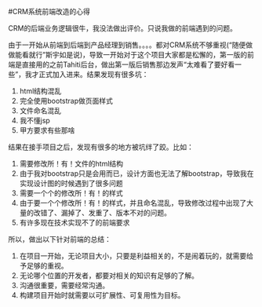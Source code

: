 #CRM系统前端改造的心得

CRM的后端业务逻辑很牛，我没法做出评价。只说我做的前端遇到的问题。

由于一开始从前端到后端到产品经理到销售。。。。都对CRM系统不够重视(“随便做做能看就行”斯宇如是说)，导致一开始对于这个项目大家都是松懈的，第一版的前端是直接用的之前Tahiti后台，做出第一版后销售那边发声“太难看了要好看一些”，我才正式加入进来。结果发现有很多坑：

1. html结构混乱
2. 完全使用bootstrap做页面样式
3. 文件命名混乱
4. 我不懂jsp
5. 甲方要求有些那啥

结果在接手项目之后，发现有很多的地方被坑绊了跤。比如：

1. 需要修改所！有！文件的html结构
2. 由于我对bootstrap只是会用而已，设计方面也无法了解bootstrap，导致我在实现设计图的时候遇到了很多问题
3. 需要一个个的修改所！有！的样式
4. 由于要一个个修改所！有！的样式，并且命名混乱，导致修改过程中出现了大量的改错了、漏掉了、发重了、版本不对的问题。
5. 有许多现在技术实现不了的前端要求

所以，做出以下针对前端的总结：

1. 在项目一开始，无论项目大小，只要是利益相关的，不是闹着玩的，就需要给予足够的重视。
2. 无论哪个位置的开发者，都要对相关的知识有足够的了解。
3. 沟通很重要，需要经常沟通。
4. 构建项目开始时就需要以可扩展性、可复用性为目标。
